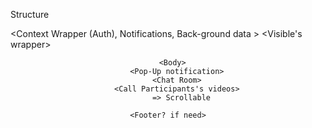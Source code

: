 Structure 

<Context Wrapper (Auth), Notifications, Back-ground data >
  <Setter or Manager Wrapper>
    <Setters or Managers>
  <Visible's wrapper>
    <Header>
      <Current Group and room>
      <Profile>
      <Status>
    <Upper Body>
      <Sidebar>
        <Friends>
        <Groups>
          <Members>
          <SubGroups>
            <Members>

      <Body>
        <Pop-Up notification>
        <Chat Room>
        <Call Participants's videos>
          => Scrollable

    <Footer? if need>

